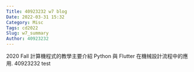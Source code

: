 ```yaml
---
Title: 40923232 w7 blog
Date: 2022-03-31 15:32
Category: Misc
Tags: cd2022
Slug: w7_summary
Author: 40923232
---
```


2020 Fall 計算機程式的教學主要介紹 Python 與 Flutter 在機械設計流程中的應用.
40923232
test